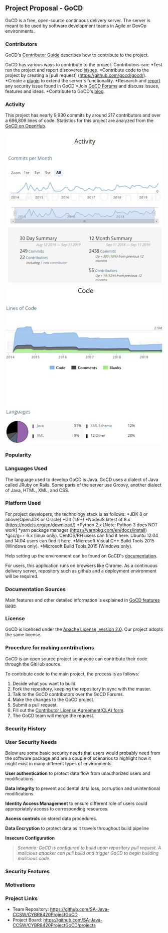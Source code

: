 ## Project Proposal - GoCD
GoCD is a free, open-source continuous delivery server. The server is meant to be used by software development teams in Agile or DevOp environments.


### Contributors
GoCD's [Contributor Guide](https://www.gocd.org/contribute/) describes how to contribute to the project. 

GoCD has various ways to contribute to the project. Contributors can:
*Test run the project and report discovered [issues](https://github.com/gocd/gocd/issues). 
*Contribute code to the project by creating a [pull request] (https://github.com/gocd/gocd/).
*Create a [plugin](https://docs.gocd.org/current/extension_points/plugin_user_guide.html) to extend the server's functionality.
*Research and [report](https://hackerone.com/gocd) any security issue found in GoCD
*Join [GoCD Forums](https://groups.google.com/forum/#!forum/go-cd) and discuss issues, features and ideas.
*Contribute to GoCD's [blog](https://www.gocd.org/blog/).

### Activity

This project has nearly 9,930 commits by around 217 contributors and over a 696,809 lines of code. Statistics for this project are analyzed from the [GoCD on OpenHub](https://www.openhub.net/p/gocd).

![Commit Activity of GoCD](https://github.com/SA-Java-CCSW/CYBR8420ProjectGoCD/blob/master/images/activity.jpg)

![Lines of Code](https://github.com/SA-Java-CCSW/CYBR8420ProjectGoCD/blob/master/images/code.jpg)


### Popularity


### Languages Used
The language used to develop GoCD is Java. GoCD uses a dialect of Java called JRuby on Rails. Some parts of the server use Groovy, another dialect of Java, HTML, XML, and CSS.

### Platform Used
For project developers, the technology stack is as follows:
*JDK 8 or above(OpenJDK or Oracle)
*Git (1.9+)
*NodeJS latest of 8.x (https://nodejs.org/en/download/)
*Python 2.x [Note: Python 3 does NOT work]
*yarn package manager (https://yarnpkg.com/en/docs/install)
*gcc/g++ 6.x (linux only). CentOS/RH users can find it here. Ubuntu 12.04 and 14.04 users can find it here.
*Microsoft Visual C++ Build Tools 2015 (Windows only).
*Microsoft Build Tools 2015 (Windows only).

Help setting up the environment can be found on GoCD's [documentation](https://developer.gocd.org/current/2/2.1.html).

For users, this application runs on browsers like Chrome. As a continuous delivery server, repository such as github and a deployment environment will be required.


### Documentation Sources
Main features and other detailed information is explained in [GoCD features page](https://www.gocd.org/why-gocd/).

### License
GoCD is licensed under the [Apache License, version 2.0](https://www.apache.org/licenses/LICENSE-2.0). Our project adopts the same license.

### Procedure for making contributions
GoCD is an open source project so anyone can contribute their code through the GitHub source. 

To contribute code to the main project, the process is as follows:
1. Decide what you want to build.
2. Fork the repository, keeping the repository in sync with the master.
3. Talk to the GoCD contributors over the GoCD Forums.
4. Make the changes to the GoCD project.
5. Submit a pull request.
6. Fill out the [Contributor License Agreement(CLA) form](https://www.gocd.org/contributor-license-agreement/).
7. The GoCD team will merge the request.

### Security History


### User Security Needs
Below are some basic security needs that users would probably need from the software package and are a couple of scenarios to highlight how it might exist in many different types of environments.

**User authentication** to protect data flow from unauthorized users and modifications.

**Data Integrity** to prevent accidental data loss, corruption and unintentional modifications.
    
**Identity Access Management** to ensure different role of users could appropriately access to corresponding resources.
    
**Access controls** on stored data procedures. 
       
**Data Encryption** to protect data as it travels throughout build pipeline

**Insecure Configuration** 
> *Scenario: GoCD is configured to build upon repository pull request. A malicious attacker can pull build and trigger GoCD to begin building malicious code.*
        
### Security Features


### Motivations


### Project Links
* Team Repository: https://github.com/SA-Java-CCSW/CYBR8420ProjectGoCD
* Project Board: https://github.com/SA-Java-CCSW/CYBR8420ProjectGoCD/projects

